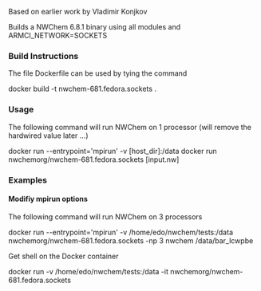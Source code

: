 Based on earlier work by Vladimir Konjkov

Builds a NWChem 6.8.1  binary using all modules and ARMCI_NETWORK=SOCKETS

### Build Instructions

The file Dockerfile can be used by tying the command

docker build -t  nwchem-681.fedora.sockets .

### Usage

The following command will run NWChem on 1 processor (will remove the hardwired value later ...)

docker run --entrypoint='mpirun' -v [host_dir]:/data docker run  nwchemorg/nwchem-681.fedora.sockets [input.nw]

### Examples

#### Modifiy  mpirun options

The following command will run NWChem on 3 processors 

docker run --entrypoint='mpirun' -v /home/edo/nwchem/tests:/data nwchemorg/nwchem-681.fedora.sockets -np 3 nwchem  /data/bar_lcwpbe

Get shell on the Docker container

docker run   -v /home/edo/nwchem/tests:/data -it nwchemorg/nwchem-681.fedora.sockets
